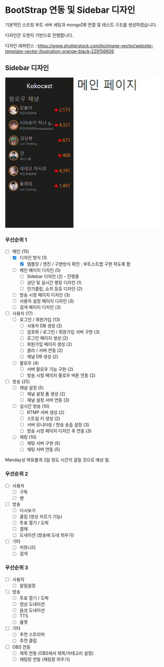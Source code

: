# BootStrap 연동 및 Sidebar 디자인

기본적인 스프링 부트 서버 세팅과 mongoDB 연결 및 테스트 구조를 생성하였습니다.


디자인은 오렌지 기반으로 진행합니다.

디자인 레퍼런스 : https://www.shutterstock.com/ko/image-vector/website-template-vector-illustration-orange-black-229156606


## Sidebar 디자인

![이미지](./img/20240101191422.png)  


### 우선순위 1
- [ ] 메인 (15)
    - [x] 디자인 방식 (1)
        - [x] 탬플릿 / 엔진 / 구현방식 확인 : 부트스트랩 구현 하도록 함
    - [ ] 메인 페이지 디자인 (5)
        - [ ] Sidebar 디자인 (2) - 진행중
        - [ ] 상단 및 실시간 랭킹 디자인 (1)
        - [ ] 인기클립, 쇼치 등등 디자인 (2)
    - [ ] 방송 시청 페이지 디자인 (3)
    - [ ] 사용자 설정 페이지 디자인 (3)
    - [ ] 검색 페이지 디자인 (3)
- [ ] 사용자 (17)
    - [ ] 로그인 / 회원가입 (13)
        - [ ] 사용자 DB 생성 (2)
        - [ ] 암호화 / 로그인 / 회원가입 서버 구현 (3)
        - [ ] 로그인 페이지 생성 (2)
        - [ ] 회원가입 페이지 생성 (2)
        - [ ] 클라 / 서버 연동 (2)
        - [ ] 채널 DB 생성 (2)
    - [ ] 팔로우 (4)
        - [ ] 서버 팔로우 기능 구현 (2)
        - [ ] 방송 시청 페이지 팔로우 버튼 연동 (2)
- [ ] 방송 (25)
    - [ ] 채널 설정 (5)
        - [ ] 채널 설정 폼 생성 (2)
        - [ ] 채널 설정 서버 연동 (3)
    - [ ] 실시간 방송 (10)
        - [ ] RTMP 서버 생성 (2)
        - [ ] 스트림 키 생성 (2)
        - [ ] 서버 모니터링 / 방송 송출 설정 (3)
        - [ ] 방송 시청 페이지 디자인 후 연동 (3)
    - [ ] 채팅 (10)
        - [ ] 채팅 서버 구현 (5)
        - [ ] 채팅 서버 연동 (5)

Manday상 여유롭게 2달 정도 시간이 걸릴 것으로 예상 됨.

### 우선순위 2
- [ ] 사용자
    - [ ] 구독
    - [ ] 밴
- [ ] 방송
    - [ ] 다시보기
    - [ ] 클립 (영상 자르기 기능)
    - [ ] 투표 열기 / 도박
    - [ ] 결제
    - [ ] 도네이션 (방송에 도네 띄우기)
- [ ] 기타
    - [ ] 커뮤니티
    - [ ] 검색

### 우선순위 3

- [ ] 사용자
    - [ ] 알림설정
- [ ] 방송
    - [ ] 투표 열기 / 도박
    - [ ] 영상 도네이션
    - [ ] 음성 도네이션
    - [ ] TTS
    - [ ] 룰렛
- [ ] 기타
    - [ ] 추천 스트리머
    - [ ] 추천 클립
- [ ] OBS 연동
    - [ ] 제목 연동 (OBS에서 제목/카테고리 설정)
    - [ ] 채팅창 연동 (채팅창 띄우기)
